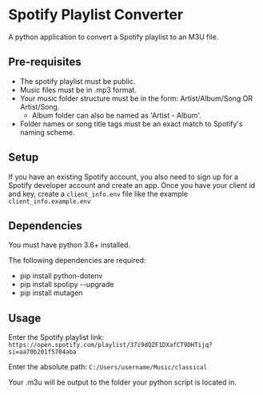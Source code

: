 # Spotify Playlist Converter
A python application to convert a Spotify playlist to an M3U file.

## Pre-requisites
- The spotify playlist must be public.
- Music files must be in .mp3 format.
- Your music folder structure must be in the form: Artist/Album/Song OR Artist/Song.
  - Album folder can also be named as 'Artist - Album'.
- Folder names or song title tags must be an exact match to Spotify's naming scheme.

## Setup
If you have an existing Spotify account, you also need to sign up for a Spotify developer account and create an app. Once you have your client id and key, create a `client_info.env` file like the example `client_info.example.env`

## Dependencies
You must have python 3.6+ installed.

The following dependencies are required:
- pip install python-dotenv
- pip install spotipy --upgrade
- pip install mutagen

## Usage
Enter the Spotify playlist link: 
`https://open.spotify.com/playlist/37i9dQZF1DXafCT9DHTijq?si=aa70b201f5704aba`

Enter the absolute path: 
`C:/Users/username/Music/classical`

Your .m3u will be output to the folder your python script is located in.
